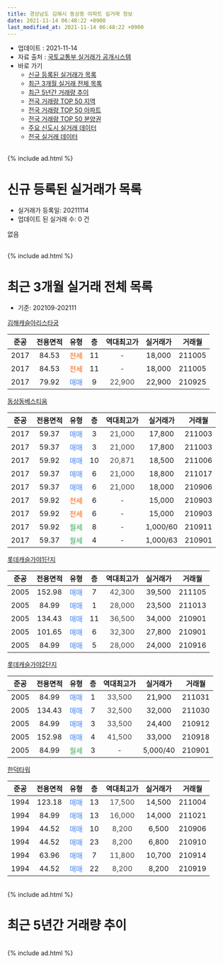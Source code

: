 ```yaml
---
title: 경상남도 김해시 동상동 아파트 실거래 정보
date: 2021-11-14 06:48:22 +0900
last_modified_at: 2021-11-14 06:48:22 +0900
---
```


* 업데이트 : 2021-11-14
* 자료 출처 : [국토교통부 실거래가 공개시스템](http://rt.molit.go.kr)
* 바로 가기
    * [신규 등록된 실거래가 목록](#신규-등록된-실거래가-목록)
    * [최근 3개월 실거래 전체 목록](#최근-3개월-실거래-전체-목록)
    * [최근 5년간 거래량 추이](#최근-5년간-거래량-추이)
    * [전국 거래량 TOP 50 지역](https://inasie.github.io/apt-trade-info/최근-3개월-전국에서-가장-거래가-많이-발생한-지역)
    * [전국 거래량 TOP 50 아파트](https://inasie.github.io/apt-trade-info/최근-3개월-전국에서-가장-거래가-많이-발생한-아파트)
    * [전국 거래량 TOP 50 분양권](https://inasie.github.io/apt-trade-info/최근-3개월-전국에서-가장-거래가-많이-발생한-분양권)
    * [주요 신도시 실거래 데이터](https://inasie.github.io/apt-trade-info/주요-신도시)
    * [전국 실거래 데이터](https://inasie.github.io/apt-trade-info/전국)
<br>
{% include ad.html %}
<br>

# 신규 등록된 실거래가 목록
* 실거래가 등록일: 20211114
* 업데이트 된 실거래 수: 0 건

없음

<br>
{% include ad.html %}
<br>

# 최근 3개월 실거래 전체 목록
* 기준: 202109-202111


[김해캐슬아리스타궁](https://search.naver.com/search.naver?query=%EA%B2%BD%EC%83%81%EB%82%A8%EB%8F%84+%EA%B9%80%ED%95%B4%EC%8B%9C+%EB%8F%99%EC%83%81%EB%8F%99+%EA%B9%80%ED%95%B4%EC%BA%90%EC%8A%AC%EC%95%84%EB%A6%AC%EC%8A%A4%ED%83%80%EA%B6%81)

|준공|전용면적|유형|층|역대최고가|실거래가|거래월|
|:---:|:---:|:---:|:---:|:---:|:---:|:---:|
|2017|84.53|<span style="color:#ff5a00">전세</span>|11|<span style="color:#444444">-</span>|18,000|211005|
|2017|84.53|<span style="color:#ff5a00">전세</span>|11|<span style="color:#444444">-</span>|18,000|211005|
|2017|79.92|<span style="color:#4285f3">매매</span>|9|<span style="color:#444444">22,900</span>|22,900|210925|

[동상동베스티움](https://search.naver.com/search.naver?query=%EA%B2%BD%EC%83%81%EB%82%A8%EB%8F%84+%EA%B9%80%ED%95%B4%EC%8B%9C+%EB%8F%99%EC%83%81%EB%8F%99+%EB%8F%99%EC%83%81%EB%8F%99%EB%B2%A0%EC%8A%A4%ED%8B%B0%EC%9B%80)

|준공|전용면적|유형|층|역대최고가|실거래가|거래월|
|:---:|:---:|:---:|:---:|:---:|:---:|:---:|
|2017|59.37|<span style="color:#4285f3">매매</span>|3|<span style="color:#444444">21,000</span>|17,800|211003|
|2017|59.37|<span style="color:#4285f3">매매</span>|3|<span style="color:#444444">21,000</span>|17,800|211003|
|2017|59.92|<span style="color:#4285f3">매매</span>|10|<span style="color:#444444">20,871</span>|18,500|211006|
|2017|59.37|<span style="color:#4285f3">매매</span>|6|<span style="color:#444444">21,000</span>|18,800|211017|
|2017|59.37|<span style="color:#4285f3">매매</span>|6|<span style="color:#444444">21,000</span>|18,000|210906|
|2017|59.92|<span style="color:#ff5a00">전세</span>|6|<span style="color:#444444">-</span>|15,000|210903|
|2017|59.92|<span style="color:#ff5a00">전세</span>|6|<span style="color:#444444">-</span>|15,000|210903|
|2017|59.92|<span style="color:#34a853">월세</span>|8|<span style="color:#444444">-</span>|1,000/60|210911|
|2017|59.37|<span style="color:#34a853">월세</span>|4|<span style="color:#444444">-</span>|1,000/63|210901|

[롯데캐슬가야1단지](https://search.naver.com/search.naver?query=%EA%B2%BD%EC%83%81%EB%82%A8%EB%8F%84+%EA%B9%80%ED%95%B4%EC%8B%9C+%EB%8F%99%EC%83%81%EB%8F%99+%EB%A1%AF%EB%8D%B0%EC%BA%90%EC%8A%AC%EA%B0%80%EC%95%BC1%EB%8B%A8%EC%A7%80)

|준공|전용면적|유형|층|역대최고가|실거래가|거래월|
|:---:|:---:|:---:|:---:|:---:|:---:|:---:|
|2005|152.98|<span style="color:#4285f3">매매</span>|7|<span style="color:#444444">42,300</span>|39,500|211105|
|2005|84.99|<span style="color:#4285f3">매매</span>|1|<span style="color:#444444">28,000</span>|23,500|211013|
|2005|134.43|<span style="color:#4285f3">매매</span>|11|<span style="color:#444444">36,500</span>|34,000|210901|
|2005|101.65|<span style="color:#4285f3">매매</span>|6|<span style="color:#444444">32,300</span>|27,800|210901|
|2005|84.99|<span style="color:#4285f3">매매</span>|5|<span style="color:#444444">28,000</span>|24,000|210916|

[롯데캐슬가야2단지](https://search.naver.com/search.naver?query=%EA%B2%BD%EC%83%81%EB%82%A8%EB%8F%84+%EA%B9%80%ED%95%B4%EC%8B%9C+%EB%8F%99%EC%83%81%EB%8F%99+%EB%A1%AF%EB%8D%B0%EC%BA%90%EC%8A%AC%EA%B0%80%EC%95%BC2%EB%8B%A8%EC%A7%80)

|준공|전용면적|유형|층|역대최고가|실거래가|거래월|
|:---:|:---:|:---:|:---:|:---:|:---:|:---:|
|2005|84.99|<span style="color:#4285f3">매매</span>|1|<span style="color:#444444">33,500</span>|21,900|211031|
|2005|134.43|<span style="color:#4285f3">매매</span>|7|<span style="color:#444444">32,500</span>|32,000|211030|
|2005|84.99|<span style="color:#4285f3">매매</span>|3|<span style="color:#444444">33,500</span>|24,400|210912|
|2005|152.98|<span style="color:#4285f3">매매</span>|4|<span style="color:#444444">41,500</span>|33,000|210918|
|2005|84.99|<span style="color:#34a853">월세</span>|3|<span style="color:#444444">-</span>|5,000/40|210901|

[한덕타워](https://search.naver.com/search.naver?query=%EA%B2%BD%EC%83%81%EB%82%A8%EB%8F%84+%EA%B9%80%ED%95%B4%EC%8B%9C+%EB%8F%99%EC%83%81%EB%8F%99+%ED%95%9C%EB%8D%95%ED%83%80%EC%9B%8C)

|준공|전용면적|유형|층|역대최고가|실거래가|거래월|
|:---:|:---:|:---:|:---:|:---:|:---:|:---:|
|1994|123.18|<span style="color:#4285f3">매매</span>|13|<span style="color:#444444">17,500</span>|14,500|211004|
|1994|84.99|<span style="color:#4285f3">매매</span>|13|<span style="color:#444444">16,000</span>|14,000|211021|
|1994|44.52|<span style="color:#4285f3">매매</span>|10|<span style="color:#444444">8,200</span>|6,500|210906|
|1994|44.52|<span style="color:#4285f3">매매</span>|23|<span style="color:#444444">8,200</span>|6,800|210910|
|1994|63.96|<span style="color:#4285f3">매매</span>|7|<span style="color:#444444">11,800</span>|10,700|210914|
|1994|44.52|<span style="color:#4285f3">매매</span>|22|<span style="color:#444444">8,200</span>|8,200|210919|


<br>
{% include ad.html %}
<br>

# 최근 5년간 거래량 추이


<div style="width:100%;">
    <canvas id="deal_progress" height="200"></canvas>
</div>

<script>
new Chart(document.getElementById("deal_progress"), {
    type: 'line',
    data: {
        labels: ['201611','201612','201701','201702','201703','201704','201705','201706','201707','201708','201709','201710','201711','201712','201801','201802','201803','201804','201805','201806','201807','201808','201809','201810','201811','201812','201901','201902','201903','201904','201905','201906','201907','201908','201909','201910','201911','201912','202001','202002','202003','202004','202005','202006','202007','202008','202009','202010','202011','202012','202101','202102','202103','202104','202105','202106','202107','202108','202109','202110','202111'],
        datasets: [{
            label: '매매',
            pointRadius: 1,
            data: [13, 10, 12, 7, 3, 2, 3, 6, 20, 15, 17, 8, 6, 3, 15, 9, 8, 4, 4, 2, 5, 3, 0, 7, 2, 4, 5, 3, 0, 0, 10, 8, 3, 9, 9, 10, 4, 7, 6, 8, 5, 7, 3, 3, 10, 11, 14, 3, 9, 11, 15, 8, 11, 22, 22, 15, 13, 8, 11, 9, 1],
            borderColor: "rgba(255, 201, 14, 1)",
            backgroundColor: "rgba(255, 201, 14, 0.5)",
            fill: false,
            lineTension: 0
        },{
            label: '전월세',
            pointRadius: 1,
            data: [2, 2, 10, 6, 7, 2, 3, 18, 7, 17, 9, 4, 1, 11, 14, 10, 9, 8, 4, 2, 4, 3, 0, 4, 3, 3, 6, 4, 3, 6, 6, 5, 2, 5, 3, 8, 6, 4, 7, 3, 9, 5, 4, 5, 5, 7, 5, 12, 4, 7, 1, 2, 3, 4, 10, 8, 9, 3, 5, 2, 0],
            borderColor: "rgba(0, 141, 185, 1)",
            backgroundColor: "rgba(0, 141, 185, 0.5)",
            fill: false,
            lineTension: 0
        }
        ]
    },
    options: {
        responsive: true,
        title: {
            display: false
        },
        tooltips: {
            mode: 'index',
            intersect: false
        },
        hover: {
            mode: 'nearest',
            intersect: true
        },
        scales: {
            xAxes: [{
                display: true,
                scaleLabel: {
                    display: true,
                    labelString: '년/월'
                }
            }],
            yAxes: [{
                display: true,
                ticks: {
                    suggestedMin: 0,
                },
                scaleLabel: {
                    display: true,
                    labelString: '실거래 수'
                }
            }]
        }
    }
});

</script>


<br>
{% include ad.html %}
<br>

